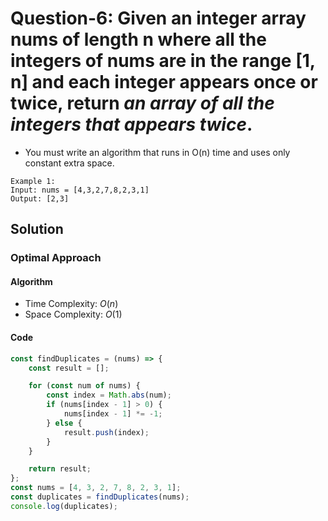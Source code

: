 # Question-6: Given an integer array nums of length n where all the integers of nums are in the range [1, n] and each integer appears once or twice, return *an array of all the integers that appears twice*.
- You must write an algorithm that runs in O(n) time and uses only constant extra space.
```
Example 1:
Input: nums = [4,3,2,7,8,2,3,1]
Output: [2,3]
```


## Solution


### Optimal Approach


#### Algorithm


- Time Complexity: $O(n)$
- Space Complexity: $O(1)$


#### Code


```javascript
const findDuplicates = (nums) => {
    const result = [];

    for (const num of nums) {
        const index = Math.abs(num);
        if (nums[index - 1] > 0) {
            nums[index - 1] *= -1;
        } else {
            result.push(index);
        }
    }

    return result;
};
const nums = [4, 3, 2, 7, 8, 2, 3, 1];
const duplicates = findDuplicates(nums);
console.log(duplicates);
```